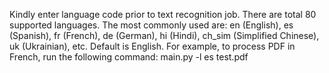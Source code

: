 Kindly enter language code prior to text recognition job. There are total 80 supported languages.
The most commonly used are: en (English), es (Spanish), fr (French), de (German), hi (Hindi), ch_sim (Simplified Chinese), uk (Ukrainian), etc.
Default is English.
For example, to process PDF in French, run the following command:  main.py -l es test.pdf
